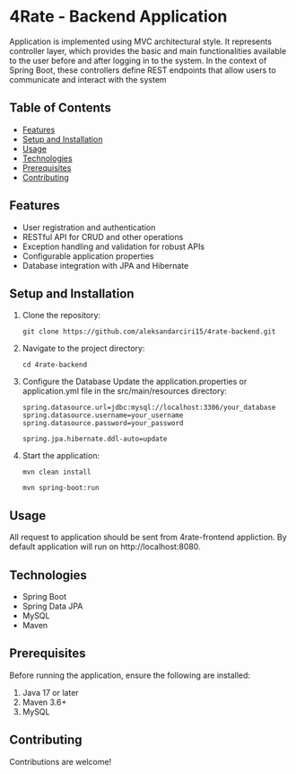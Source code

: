 # 4Rate - Backend Application
Application is implemented using MVC architectural style. It represents controller layer, which provides the basic and main functionalities available to the user before and after logging in to the system. In the context of Spring Boot, these controllers define REST endpoints that allow users to communicate and interact with the system

## Table of Contents
- [Features](#features)
- [Setup and Installation](#setup-and-installation)
- [Usage](#usage)
- [Technologies](#technologies)
- [Prerequisites](#prerequisites)
- [Contributing](#contributing)

## Features
- User registration and authentication
- RESTful API for CRUD and other operations
- Exception handling and validation for robust APIs
- Configurable application properties
- Database integration with JPA and Hibernate

## Setup and Installation

1. Clone the repository:
   ```shell
   git clone https://github.com/aleksandarciri15/4rate-backend.git
   ```

2. Navigate to the project directory:
   ```shell
   cd 4rate-backend
   ```
3. Configure the Database
   Update the application.properties or application.yml file in the src/main/resources directory:
   ```shell
   spring.datasource.url=jdbc:mysql://localhost:3306/your_database
   spring.datasource.username=your_username
   spring.datasource.password=your_password

   spring.jpa.hibernate.ddl-auto=update
   ```

5. Start the application:
   ```shell
   mvn clean install
   
   mvn spring-boot:run
   ```

## Usage

All request to application should be sent from 4rate-frontend appliction.
By default application will run on http://localhost:8080.

## Technologies

- Spring Boot
- Spring Data JPA
- MySQL
- Maven

## Prerequisites

Before running the application, ensure the following are installed:

1. Java 17 or later
2. Maven 3.6+
3. MySQL


## Contributing 

Contributions are welcome!
